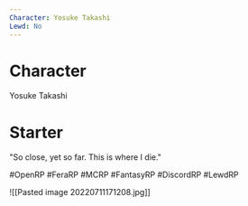 ```yaml
---
Character: Yosuke Takashi
Lewd: No
---
```

# Character
Yosuke Takashi

# Starter
"So close, yet so far. This is where I die." 

#OpenRP #FeraRP #MCRP #FantasyRP #DiscordRP #LewdRP 

![[Pasted image 20220711171208.jpg]]
